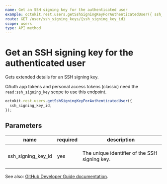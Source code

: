 ```yaml
---
name: Get an SSH signing key for the authenticated user
example: octokit.rest.users.getSshSigningKeyForAuthenticatedUser({ ssh_signing_key_id })
route: GET /user/ssh_signing_keys/{ssh_signing_key_id}
scope: users
type: API method
---
```


# Get an SSH signing key for the authenticated user

Gets extended details for an SSH signing key.

OAuth app tokens and personal access tokens (classic) need the `read:ssh_signing_key` scope to use this endpoint.

```js
octokit.rest.users.getSshSigningKeyForAuthenticatedUser({
  ssh_signing_key_id,
});
```

## Parameters

<table>
  <thead>
    <tr>
      <th>name</th>
      <th>required</th>
      <th>description</th>
    </tr>
  </thead>
  <tbody>
    <tr><td>ssh_signing_key_id</td><td>yes</td><td>

The unique identifier of the SSH signing key.

</td></tr>
  </tbody>
</table>

See also: [GitHub Developer Guide documentation](https://docs.github.com/rest/users/ssh-signing-keys#get-an-ssh-signing-key-for-the-authenticated-user).
